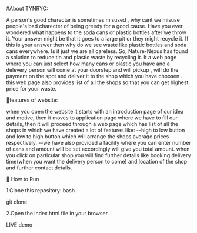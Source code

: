 #About TYNRYC:

A person's good charectar is sometimes misused , why cant we misuse people's bad charecter of being greedy for a good cause. Have you ever wondered what happens to the soda cans or plastic bottles after we throw it. Your answer might be that it goes to a large pit or they might recycle it. If this is your answer then why do we see waste like plastic bottles and soda cans everywhere. Is it just we are all careless. So, Nature-Nexus has found a solution to reduce tin and plastic waste by recycling it. It a web page where you can just select how many cans or plastic you have and a delevery person will come at your doorstep and will pickup , will do the payment on the spot and deliver it to the shop which you have choosen . this web page also provides list of all the shops so that you can get highest price for your waste.

🚀features of website:

when you open the website it starts with an introduction page of our idea and motive, then it moves to application page where we have to fill our details, then it will proceed through a web page which has list of all the shops in which we have created a lot of features like: --high to low button and low to high button which will arrange the shops average prices respectively. --we have also provided a facility where you can enter number of cans and amount will be set accordingly will give you total amount. when you click on particular shop you will find further details like booking delivery time(when you want the delivery person to come) and location of the shop and further contact details.

🔧 How to Run

1.Clone this repository: bash

git clone 

2.Open the index.html file in your browser.

LIVE demo - 
